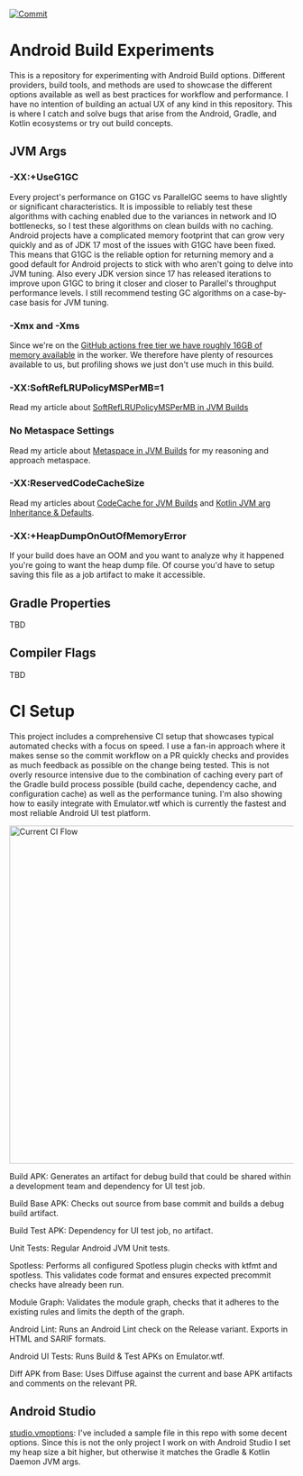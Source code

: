 [![Commit](https://github.com/kaeawc/android-ci/actions/workflows/commit.yml/badge.svg)](https://github.com/kaeawc/android-ci/actions/workflows/commit.yml)

# Android Build Experiments

This is a repository for experimenting with Android Build options. Different providers, build tools, and methods are used to showcase the different options available as well as best practices for workflow and performance. I have no intention of building an actual UX of any kind in this repository. This is where I catch and solve bugs that arise from the Android, Gradle, and Kotlin ecosystems or try out build concepts.

## JVM Args

### -XX:+UseG1GC

Every project's performance on G1GC vs ParallelGC seems to have slightly or significant characteristics. It is impossible to reliably test these algorithms with caching enabled due to the variances in network and IO bottlenecks, so I test these algorithms on clean builds with no caching. Android projects have a complicated memory footprint that can grow very quickly and as of JDK 17 most of the issues with G1GC have been fixed. This means that G1GC is the reliable option for returning memory and a good default for Android projects to stick with who aren't going to delve into JVM tuning. Also every JDK version since 17 has released iterations to improve upon G1GC to bring it closer and closer to Parallel's throughput performance levels. I still recommend testing GC algorithms on a case-by-case basis for JVM tuning.

### -Xmx and -Xms

Since we're on the [GitHub actions free tier we have roughly 16GB of memory available](https://docs.github.com/en/actions/using-github-hosted-runners/using-github-hosted-runners/about-github-hosted-runners#standard-github-hosted-runners-for-public-repositories) in the worker. We therefore have plenty of resources available to us, but profiling shows we just don't use much in this build.

### -XX:SoftRefLRUPolicyMSPerMB=1

Read my article about [SoftRefLRUPolicyMSPerMB in JVM Builds](https://www.jasonpearson.dev/softreflrupolicymspermb-in-jvm-builds/)

### No Metaspace Settings

Read my article about [Metaspace in JVM Builds](https://www.jasonpearson.dev/metaspace-in-jvm-builds/) for my reasoning and approach metaspace.

### -XX:ReservedCodeCacheSize

Read my articles about [CodeCache for JVM Builds](https://www.jasonpearson.dev/codecache-in-jvm-builds/) and [Kotlin JVM arg Inheritance & Defaults](https://www.jasonpearson.dev/kotlin-jvm-args-inheritance-and-defaults/).

### -XX:+HeapDumpOnOutOfMemoryError

If your build does have an OOM and you want to analyze why it happened you're going to want the heap dump file. Of course you'd have to setup saving this file as a job artifact to make it accessible.

## Gradle Properties

TBD

## Compiler Flags

TBD

# CI Setup

This project includes a comprehensive CI setup that showcases typical automated checks with a focus on speed. I use a fan-in approach where it makes sense so the commit workflow on a PR quickly checks and provides as much feedback as possible on the change being tested. This is not overly resource intensive due to the combination of caching every part of the Gradle build process possible (build cache, dependency cache, and configuration cache) as well as the performance tuning. I'm also showing how to easily integrate with Emulator.wtf which is currently the fastest and most reliable Android UI test platform.

<img width="600" alt="Current CI Flow" src="https://github.com/user-attachments/assets/201b25ef-0d13-44f8-a784-00f8df85d409">

Build APK: Generates an artifact for debug build that could be shared within a development team and dependency for UI test job.

Build Base APK: Checks out source from base commit and builds a debug build artifact.

Build Test APK: Dependency for UI test job, no artifact.

Unit Tests: Regular Android JVM Unit tests.

Spotless: Performs all configured Spotless plugin checks with ktfmt and spotless. This validates code format and ensures expected precommit checks have already been run.

Module Graph: Validates the module graph, checks that it adheres to the existing rules and limits the depth of the graph.

Android Lint: Runs an Android Lint check on the Release variant. Exports in HTML and SARIF formats.

Android UI Tests: Runs Build & Test APKs on Emulator.wtf.

Diff APK from Base: Uses Diffuse against the current and base APK artifacts and comments on the relevant PR.

## Android Studio

[studio.vmoptions](studio.vmoptions): I've included a sample file in this repo with some decent options. Since this is not the only project I work on with Android Studio I set my heap size a bit higher, but otherwise it matches the Gradle & Kotlin Daemon JVM args.

